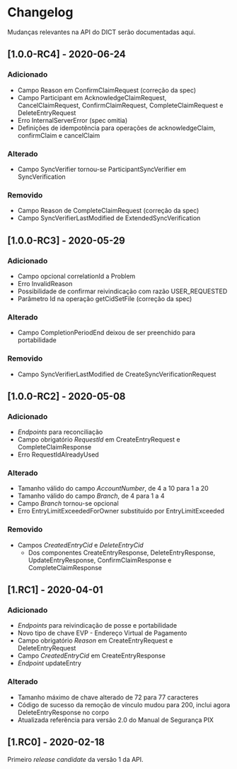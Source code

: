 # Changelog

Mudanças relevantes na API do DICT serão documentadas aqui.

## [1.0.0-RC4] - 2020-06-24
### Adicionado
- Campo Reason em ConfirmClaimRequest (correção da spec)
- Campo Participant em AcknowledgeClaimRequest, CancelClaimRequest, ConfirmClaimRequest, CompleteClaimRequest e DeleteEntryRequest
- Erro InternalServerError (spec omitia)
- Definições de idempotência para operações de acknowledgeClaim, confirmClaim e cancelClaim

### Alterado
- Campo SyncVerifier tornou-se ParticipantSyncVerifier em SyncVerification

### Removido
- Campo Reason de CompleteClaimRequest (correção da spec)
- Campo SyncVerifierLastModified de ExtendedSyncVerification

## [1.0.0-RC3] - 2020-05-29
### Adicionado
- Campo opcional correlationId a Problem
- Erro InvalidReason
- Possibilidade de confirmar reivindicação com razão USER_REQUESTED
- Parâmetro Id na operação getCidSetFile (correção da spec)

### Alterado
- Campo CompletionPeriodEnd deixou de ser preenchido para portabilidade

### Removido
- Campo SyncVerifierLastModified de CreateSyncVerificationRequest

## [1.0.0-RC2] - 2020-05-08
### Adicionado
- _Endpoints_ para reconciliação
- Campo obrigatório _RequestId_ em CreateEntryRequest e CompleteClaimResponse
- Erro RequestIdAlreadyUsed

### Alterado
- Tamanho válido do campo _AccountNumber_, de 4 a 10 para 1 a 20
- Tamanho válido do campo _Branch_, de 4 para 1 a 4
- Campo _Branch_ tornou-se opcional
- Erro EntryLimitExceededForOwner substituído por EntryLimitExceeded

### Removido
- Campos _CreatedEntryCid_ e _DeleteEntryCid_
  - Dos componentes CreateEntryResponse, DeleteEntryResponse, UpdateEntryResponse, ConfirmClaimResponse e CompleteClaimResponse

## [1.RC1] - 2020-04-01
### Adicionado
- _Endpoints_ para reivindicação de posse e portabilidade
- Novo tipo de chave EVP - Endereço Virtual de Pagamento
- Campo obrigatório _Reason_ em CreateEntryRequest e DeleteEntryRequest
- Campo _CreatedEntryCid_ em CreateEntryResponse
- _Endpoint_ updateEntry

### Alterado
- Tamanho máximo de chave alterado de 72 para 77 caracteres
- Código de sucesso da remoção de vínculo mudou para 200, inclui agora DeleteEntryResponse no corpo
- Atualizada referência para versão 2.0 do Manual de Segurança PIX

## [1.RC0] - 2020-02-18

Primeiro _release candidate_ da versão 1 da API.

